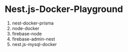 # Nest.js-Docker-Playground

1. nest-docker-prisma
2. node-docker
3. firebase-node
4. firebase-admin-nest
5. nest.js-mysql-docker
